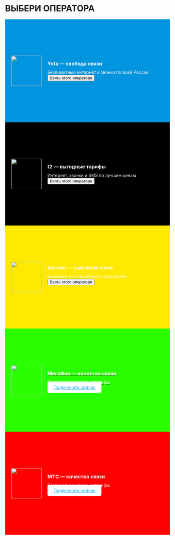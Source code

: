 # ВЫБЕРИ ОПЕРАТОРА 

<!DOCTYPE html>
<div class="operator-ad yota" style="width:100%; max-width:720px; height:300px; background-color:#0095DE; display:flex; flex-direction:row; align-items:center; padding:20px;">
    <img src="https://avatars.mds.yandex.net/i?id=ffbc93bdf0521d1f4ca5ef1bcad0d9193a9805c4-5886377-images-thumbs&n=13" style="width:100px; height:auto;">
    <div style="margin-left:20px;">
        <h3 style="color:white; margin:0;">Yota — свобода связи</h3>
        <p style="color:#eee; margin:10px 0 0;">Безлимитный интернет и звонки по всей России</p>
        <a href="www.yota.ru" class="button-style"><button>Взять этого оператора</button></a>
         </div>
</div>



<div class="operator-ad t2" style="width:100%; max-width:720px; height:300px; background-color:#000000; display:flex; flex-direction:row; align-items:center; padding:20px;">
    <img src="https://avatars.mds.yandex.net/i?id=48aee5b46f14a9a892413bbfb7f62b76e393c7e8-5349333-images-thumbs&n=13" style="width:100px; height:auto;">
    <div style="margin-left:20px;">
        <h3 style="color:white; margin:0;">t2 — выгодные тарифы</h3>
        <p style="color:#eee; margin:10px 0 0;">Интернет, звонки и SMS по лучшим ценам</p>
        <a href="t2.ru" class="button-style"><button>Взять этого оператора</button></a>
    </div>
</div>



<div class="operator-ad beeline" style="width:100%; max-width:720px; height:300px; background-color:#FFE900; display:flex; flex-direction:row; align-items:center; padding:20px;">
    <img src="https://avatars.mds.yandex.net/i?id=b4f33edabebc26ede7083f87b6feab5421e7eea7-4504543-images-thumbs&n=13" style="width:100px; height:auto;">
    <div style="margin-left:20px;">
        <h3 style="color:white; margin:0;">Билайн — надёжная связь</h3>
        <p style="color:#fff; margin:10px 0 0;">Безлимит на популярные приложения</p>
        <a href="beeline.ru" class="button-style"><button>Взять этого оператора</button></p>
    </div>
</div>



<div class="operator-ad megafon" style="width:100%; max-width:720px; height:300px; background-color:#2AFF00; display:flex; flex-direction:row; align-items:center; padding:20px;">
    <img src="https://avatars.mds.yandex.net/i?id=4b0f6a5ea11c3a6d0d86cb5cbe7a93f991b093f9-16497261-images-thumbs&n=13" style="width:100px; height:auto;">
    <div style="margin-left:20px;">
        <h3 style="color:white; margin:0;">МегаФон — качество связи</h3>
        <p style="color:#fff; margin:10px 0 0;">Безлимит и выгодные тарифы</p>
        <a href="megafon.ru" style="background-color:#fff; color:#00A8EF; padding:10px 20px; border-radius:5px;">Подключить сейчас</a>
    </div>
</div>



<div class="operator-ad mts" style="width:100%; max-width:720px; height:300px; background-color:#FF0000; display:flex; flex-direction:row; align-items:center; padding:20px;">
    <img src="https://avatars.mds.yandex.net/i?id=b57949eb67ffe1980b3f5b98644d1eef6139ddc8-16118540-images-thumbs&n=13" style="width:100px; height:auto;">
    <div style="margin-left:20px;">
     <h3 style="color:white; margin:0;">МТС — качество связи</h3>
        <p style="color:#fff; margin:10px 0 0;">Безлимит и выгодные тарифы</p>
        <a href="mts.ru" style="background-color:#fff; color:#00A8EF; padding:10px 20px; border-radius:5px;">Подключить сейчас</a>
    </div>
</div>